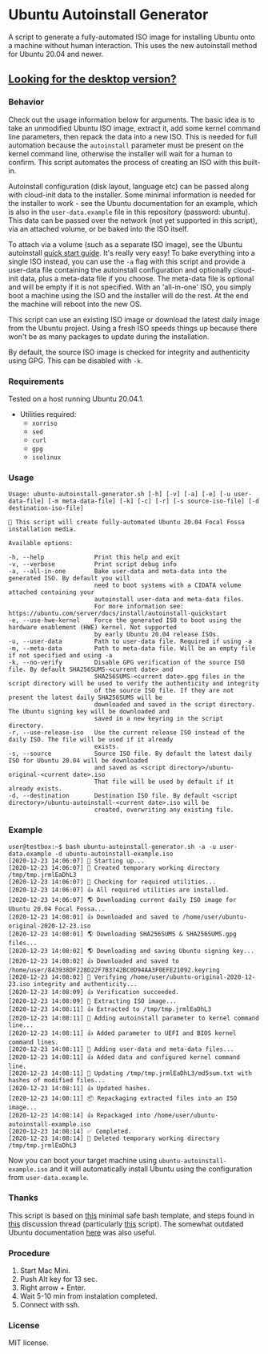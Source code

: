 # Ubuntu Autoinstall Generator
A script to generate a fully-automated ISO image for installing Ubuntu onto a machine without human interaction. This uses the new autoinstall method
for Ubuntu 20.04 and newer.

## [Looking for the desktop version?](https://github.com/covertsh/ubuntu-preseed-iso-generator)

### Behavior
Check out the usage information below for arguments. The basic idea is to take an unmodified Ubuntu ISO image, extract it, add some kernel command line parameters, then repack the data into a new ISO. This is needed for full automation because the ```autoinstall``` parameter must be present on the kernel command line, otherwise the installer will wait for a human to confirm. This script automates the process of creating an ISO with this built-in.

Autoinstall configuration (disk layout, language etc) can be passed along with cloud-init data to the installer. Some minimal information is needed for
the installer to work - see the Ubuntu documentation for an example, which is also in the ```user-data.example``` file in this repository (password: ubuntu). This data can be passed over the network (not yet supported in this script), via an attached volume, or be baked into the ISO itself.

To attach via a volume (such as a separate ISO image), see the Ubuntu autoinstall [quick start guide](https://ubuntu.com/server/docs/install/autoinstall-quickstart). It's really very easy! To bake everything into a single ISO instead, you can use the ```-a``` flag with this script and provide a user-data file containing the autoinstall configuration and optionally cloud-init data, plus a meta-data file if you choose. The meta-data file is optional and will be empty if it is not specified. With an 'all-in-one' ISO, you simply boot a machine using the ISO and the installer will do the rest. At the end the machine will reboot into the new OS.

This script can use an existing ISO image or download the latest daily image from the Ubuntu project. Using a fresh ISO speeds things up because there won't be as many packages to update during the installation.

By default, the source ISO image is checked for integrity and authenticity using GPG. This can be disabled with ```-k```.

### Requirements
Tested on a host running Ubuntu 20.04.1.
- Utilities required:
    - ```xorriso```
    - ```sed```
    - ```curl```
    - ```gpg```
    - ```isolinux```

### Usage
```
Usage: ubuntu-autoinstall-generator.sh [-h] [-v] [-a] [-e] [-u user-data-file] [-m meta-data-file] [-k] [-c] [-r] [-s source-iso-file] [-d destination-iso-file]

💁 This script will create fully-automated Ubuntu 20.04 Focal Fossa installation media.

Available options:

-h, --help              Print this help and exit
-v, --verbose           Print script debug info
-a, --all-in-one        Bake user-data and meta-data into the generated ISO. By default you will
                        need to boot systems with a CIDATA volume attached containing your
                        autoinstall user-data and meta-data files.
                        For more information see: https://ubuntu.com/server/docs/install/autoinstall-quickstart
-e, --use-hwe-kernel    Force the generated ISO to boot using the hardware enablement (HWE) kernel. Not supported
                        by early Ubuntu 20.04 release ISOs.
-u, --user-data         Path to user-data file. Required if using -a
-m, --meta-data         Path to meta-data file. Will be an empty file if not specified and using -a
-k, --no-verify         Disable GPG verification of the source ISO file. By default SHA256SUMS-<current date> and
                        SHA256SUMS-<current date>.gpg files in the script directory will be used to verify the authenticity and integrity
                        of the source ISO file. If they are not present the latest daily SHA256SUMS will be
                        downloaded and saved in the script directory. The Ubuntu signing key will be downloaded and
                        saved in a new keyring in the script directory.
-r, --use-release-iso   Use the current release ISO instead of the daily ISO. The file will be used if it already
                        exists.
-s, --source            Source ISO file. By default the latest daily ISO for Ubuntu 20.04 will be downloaded
                        and saved as <script directory>/ubuntu-original-<current date>.iso
                        That file will be used by default if it already exists.
-d, --destination       Destination ISO file. By default <script directory>/ubuntu-autoinstall-<current date>.iso will be
                        created, overwriting any existing file.
```

### Example
```
user@testbox:~$ bash ubuntu-autoinstall-generator.sh -a -u user-data.example -d ubuntu-autoinstall-example.iso
[2020-12-23 14:06:07] 👶 Starting up...
[2020-12-23 14:06:07] 📁 Created temporary working directory /tmp/tmp.jrmlEaDhL3
[2020-12-23 14:06:07] 🔎 Checking for required utilities...
[2020-12-23 14:06:07] 👍 All required utilities are installed.
[2020-12-23 14:06:07] 🌎 Downloading current daily ISO image for Ubuntu 20.04 Focal Fossa...
[2020-12-23 14:08:01] 👍 Downloaded and saved to /home/user/ubuntu-original-2020-12-23.iso
[2020-12-23 14:08:01] 🌎 Downloading SHA256SUMS & SHA256SUMS.gpg files...
[2020-12-23 14:08:02] 🌎 Downloading and saving Ubuntu signing key...
[2020-12-23 14:08:02] 👍 Downloaded and saved to /home/user/843938DF228D22F7B3742BC0D94AA3F0EFE21092.keyring
[2020-12-23 14:08:02] 🔐 Verifying /home/user/ubuntu-original-2020-12-23.iso integrity and authenticity...
[2020-12-23 14:08:09] 👍 Verification succeeded.
[2020-12-23 14:08:09] 🔧 Extracting ISO image...
[2020-12-23 14:08:11] 👍 Extracted to /tmp/tmp.jrmlEaDhL3
[2020-12-23 14:08:11] 🧩 Adding autoinstall parameter to kernel command line...
[2020-12-23 14:08:11] 👍 Added parameter to UEFI and BIOS kernel command lines.
[2020-12-23 14:08:11] 🧩 Adding user-data and meta-data files...
[2020-12-23 14:08:11] 👍 Added data and configured kernel command line.
[2020-12-23 14:08:11] 👷 Updating /tmp/tmp.jrmlEaDhL3/md5sum.txt with hashes of modified files...
[2020-12-23 14:08:11] 👍 Updated hashes.
[2020-12-23 14:08:11] 📦 Repackaging extracted files into an ISO image...
[2020-12-23 14:08:14] 👍 Repackaged into /home/user/ubuntu-autoinstall-example.iso
[2020-12-23 14:08:14] ✅ Completed.
[2020-12-23 14:08:14] 🚽 Deleted temporary working directory /tmp/tmp.jrmlEaDhL3
```

Now you can boot your target machine using ```ubuntu-autoinstall-example.iso``` and it will automatically install Ubuntu using the configuration from ```user-data.example```.

### Thanks
This script is based on [this](https://betterdev.blog/minimal-safe-bash-script-template/) minimal safe bash template, and steps found in [this](https://discourse.ubuntu.com/t/please-test-autoinstalls-for-20-04/15250) discussion thread (particularly [this](https://gist.github.com/s3rj1k/55b10cd20f31542046018fcce32f103e) script).
The somewhat outdated Ubuntu documentation [here](https://help.ubuntu.com/community/LiveCDCustomization#Assembling_the_file_system) was also useful.


### Procedure
1. Start Mac Mini.
2. Push Alt key for 13 sec.
3. Right arrow + Enter.
4. Wait 5-10 min from instalation completed.
5. Connect with ssh.

### License
MIT license.
